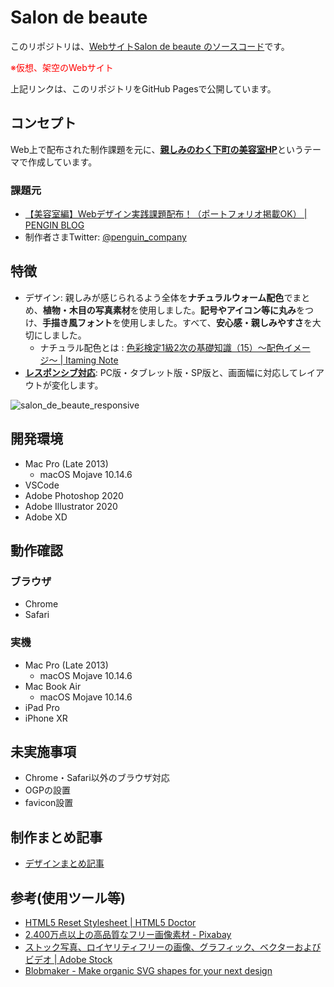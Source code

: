 # Salon de beaute

このリポジトリは、<u>Webサイト[Salon de beaute](https://fuchsia-84.github.io/Salon_de_beaute/) のソースコード</u>です。

<span style="color: red;">※仮想、架空のWebサイト</span>

上記リンクは、このリポジトリをGitHub Pagesで公開しています。

## コンセプト

Web上で配布された制作課題を元に、<u>**親しみのわく下町の美容室HP**</u>というテーマで作成しています。

### 課題元

- [【美容室編】Webデザイン実践課題配布！（ポートフォリオ掲載OK） \| PENGIN BLOG](https://crestadesign.org/webdesign-work01/)
- 制作者さまTwitter: [@penguin_company](https://twitter.com/penguin_company)

## 特徴

- デザイン: 親しみが感じられるよう全体を**ナチュラルウォーム配色**でまとめ、**植物・木目の写真素材**を使用しました。**記号やアイコン等に丸み**をつけ、**手描き風フォント**を使用しました。すべて、**安心感・親しみやすさ**を大切にしました。
  - ナチュラル配色とは : [色彩検定1級2次の基礎知識（15）〜配色イメージ〜 | Itaming Note](https://www.keikoitami.com/color/aft/aft-15/#toc7)
- <u>**レスポンシブ対応**</u>: PC版・タブレット版・SP版と、画面幅に対応してレイアウトが変化します。

![salon_de_beaute_responsive](https://user-images.githubusercontent.com/46129202/144963598-cf1d2374-cfc2-4a19-a04c-394589e19d6e.png)

## 開発環境

- Mac Pro (Late 2013)
  - macOS Mojave 10.14.6
- VSCode
- Adobe Photoshop 2020
- Adobe Illustrator 2020
- Adobe XD

## 動作確認

### ブラウザ

- Chrome
- Safari

### 実機

- Mac Pro (Late 2013)
  - macOS Mojave 10.14.6
- Mac Book Air
  - macOS Mojave 10.14.6
- iPad Pro
- iPhone XR

## 未実施事項

- Chrome・Safari以外のブラウザ対応
- OGPの設置
- favicon設置

## 制作まとめ記事

- [デザインまとめ記事](https://fuchsia-84.hatenablog.com/entry/2021/08/10/181356)

## 参考(使用ツール等)

- [HTML5 Reset Stylesheet \| HTML5 Doctor](http://html5doctor.com/html-5-reset-stylesheet/)
- [2.400万点以上の高品質なフリー画像素材 - Pixabay](https://pixabay.com/ja/)
- [ストック写真、ロイヤリティフリーの画像、グラフィック、ベクターおよびビデオ \| Adobe Stock](https://stock.adobe.com/jp)
- [Blobmaker - Make organic SVG shapes for your next design](https://www.blobmaker.app/)